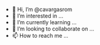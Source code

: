 - 👋 Hi, I’m @cavargasrom
- 👀 I’m interested in ...
- 🌱 I’m currently learning ...
- 💞️ I’m looking to collaborate on ...
- 📫 How to reach me ...

<!---
cavargasrom/cavargasrom is a ✨ special ✨ repository because its `README.md` (this file) appears on your GitHub profile.
You can click the Preview link to take a look at your changes.
--->
